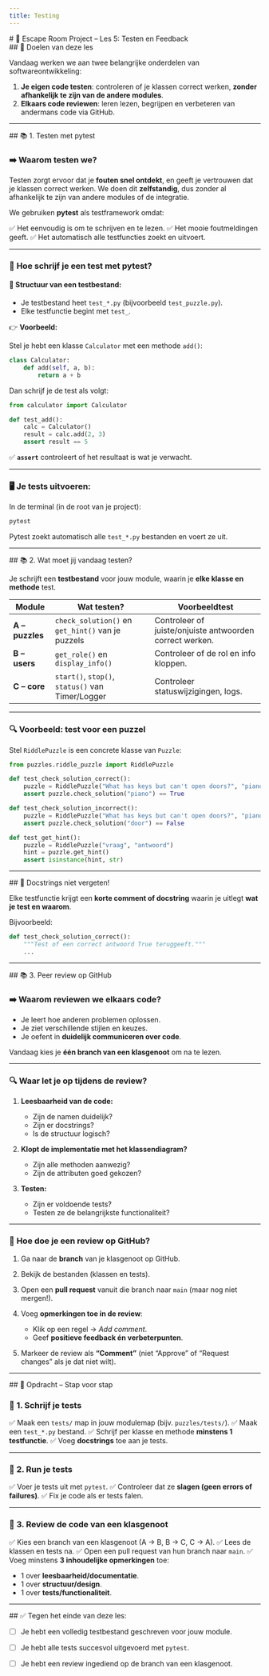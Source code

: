 ```yaml
---
title: Testing
---
```


<div class="header1" id="top" markdown="1"># 🧩 Escape Room Project – Les 5: Testen en Feedback
</div>

<div class="header2" markdown="1">## 🎯 Doelen van deze les
</div>


Vandaag werken we aan twee belangrijke onderdelen van softwareontwikkeling:

1. **Je eigen code testen**: controleren of je klassen correct werken, **zonder afhankelijk te zijn van de andere modules**.
2. **Elkaars code reviewen**: leren lezen, begrijpen en verbeteren van andermans code via GitHub.

---

<div class="header2" markdown="1">## 📚 1. Testen met pytest
</div>


### ➡️ **Waarom testen we?**

Testen zorgt ervoor dat je **fouten snel ontdekt**, en geeft je vertrouwen dat je klassen correct werken. We doen dit **zelfstandig**, dus zonder al afhankelijk te zijn van andere modules of de integratie.

We gebruiken **pytest** als testframework omdat:

✅ Het eenvoudig is om te schrijven en te lezen.
✅ Het mooie foutmeldingen geeft.
✅ Het automatisch alle testfuncties zoekt en uitvoert.

---

### 📏 **Hoe schrijf je een test met pytest?**

#### 🔹 **Structuur van een testbestand:**

* Je testbestand heet `test_*.py` (bijvoorbeeld `test_puzzle.py`).
* Elke testfunctie begint met `test_`.

👉 **Voorbeeld:**

Stel je hebt een klasse `Calculator` met een methode `add()`:

```python
class Calculator:
    def add(self, a, b):
        return a + b
```

Dan schrijf je de test als volgt:

```python
from calculator import Calculator

def test_add():
    calc = Calculator()
    result = calc.add(2, 3)
    assert result == 5
```

✅ **`assert`** controleert of het resultaat is wat je verwacht.

---

### 🖥️ **Je tests uitvoeren:**

In de terminal (in de root van je project):

```bash
pytest
```

Pytest zoekt automatisch alle `test_*.py` bestanden en voert ze uit.

---

<div class="header2" markdown="1">
## 📚 2. Wat moet jij vandaag testen?
</div>

Je schrijft een **testbestand** voor jouw module, waarin je **elke klasse en methode** test.

| Module          | Wat testen?                                       | Voorbeeldtest                                            |
| --------------- | ------------------------------------------------- | -------------------------------------------------------- |
| **A – puzzles** | `check_solution()` en `get_hint()` van je puzzels | Controleer of juiste/onjuiste antwoorden correct werken. |
| **B – users**   | `get_role()` en `display_info()`                  | Controleer of de rol en info kloppen.                    |
| **C – core**    | `start()`, `stop()`, `status()` van Timer/Logger  | Controleer statuswijzigingen, logs.                      |

---

### 🔍 **Voorbeeld: test voor een puzzel**

Stel `RiddlePuzzle` is een concrete klasse van `Puzzle`:

```python
from puzzles.riddle_puzzle import RiddlePuzzle

def test_check_solution_correct():
    puzzle = RiddlePuzzle("What has keys but can't open doors?", "piano")
    assert puzzle.check_solution("piano") == True

def test_check_solution_incorrect():
    puzzle = RiddlePuzzle("What has keys but can't open doors?", "piano")
    assert puzzle.check_solution("door") == False

def test_get_hint():
    puzzle = RiddlePuzzle("vraag", "antwoord")
    hint = puzzle.get_hint()
    assert isinstance(hint, str)
```

---

<div class="header2" markdown="1">
## 📝 Docstrings niet vergeten!
</div>

Elke testfunctie krijgt een **korte comment of docstring** waarin je uitlegt **wat je test en waarom**.

Bijvoorbeeld:

```python
def test_check_solution_correct():
    """Test of een correct antwoord True teruggeeft."""
    ...
```

---

<div class="header2" markdown="1">
## 📚 3. Peer review op GitHub
</div>

### ➡️ **Waarom reviewen we elkaars code?**

* Je leert hoe anderen problemen oplossen.
* Je ziet verschillende stijlen en keuzes.
* Je oefent in **duidelijk communiceren over code**.

Vandaag kies je **één branch van een klasgenoot** om na te lezen.

---

### 🔍 **Waar let je op tijdens de review?**

1. **Leesbaarheid van de code:**

   * Zijn de namen duidelijk?
   * Zijn er docstrings?
   * Is de structuur logisch?

2. **Klopt de implementatie met het klassendiagram?**

   * Zijn alle methoden aanwezig?
   * Zijn de attributen goed gekozen?

3. **Testen:**

   * Zijn er voldoende tests?
   * Testen ze de belangrijkste functionaliteit?

---

### 📏 **Hoe doe je een review op GitHub?**

1. Ga naar de **branch** van je klasgenoot op GitHub.
2. Bekijk de bestanden (klassen en tests).
3. Open een **pull request** vanuit die branch naar `main` (maar nog niet mergen!).
4. Voeg **opmerkingen toe in de review**:

   * Klik op een regel → *Add comment*.
   * Geef **positieve feedback én verbeterpunten**.
5. Markeer de review als **“Comment”** (niet “Approve” of “Request changes” als je dat niet wilt).

---

<div class="header2" markdown="1">
## 📝 Opdracht – Stap voor stap
</div>

### 🔹 **1. Schrijf je tests**

✅ Maak een `tests/` map in jouw modulemap (bijv. `puzzles/tests/`).
✅ Maak een `test_*.py` bestand.
✅ Schrijf per klasse en methode **minstens 1 testfunctie**.
✅ Voeg **docstrings** toe aan je tests.

---

### 🔹 **2. Run je tests**

✅ Voer je tests uit met `pytest`.
✅ Controleer dat ze **slagen (geen errors of failures)**.
✅ Fix je code als er tests falen.

---

### 🔹 **3. Review de code van een klasgenoot**

✅ Kies een branch van een klasgenoot (A → B, B → C, C → A).
✅ Lees de klassen en tests na.
✅ Open een pull request van hun branch naar `main`.
✅ Voeg minstens **3 inhoudelijke opmerkingen** toe:

* 1 over **leesbaarheid/documentatie**.
* 1 over **structuur/design**.
* 1 over **tests/functionaliteit**.

---

<div class="header2" markdown="1">
## ✅ Tegen het einde van deze les:
</div>

* [ ] Je hebt een volledig testbestand geschreven voor jouw module.
* [ ] Je hebt alle tests succesvol uitgevoerd met `pytest`.
* [ ] Je hebt een review ingediend op de branch van een klasgenoot.
 